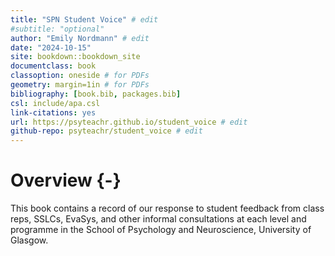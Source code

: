 ```yaml
--- 
title: "SPN Student Voice" # edit
#subtitle: "optional" 
author: "Emily Nordmann" # edit
date: "2024-10-15"
site: bookdown::bookdown_site
documentclass: book
classoption: oneside # for PDFs
geometry: margin=1in # for PDFs
bibliography: [book.bib, packages.bib]
csl: include/apa.csl
link-citations: yes
url: https://psyteachr.github.io/student_voice # edit
github-repo: psyteachr/student_voice # edit
---
```




# Overview {-}


This book contains a record of our response to student feedback from class reps, SSLCs, EvaSys, and other informal consultations at each level and programme in the School of Psychology and Neuroscience, University of Glasgow. 
